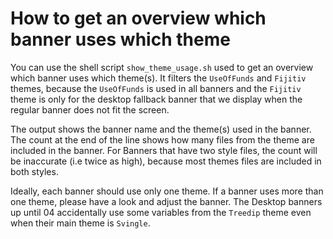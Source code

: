 # How to get an overview which banner uses which theme

You can use the shell script `show_theme_usage.sh` used to get an overview which banner uses which theme(s). It filters the `UseOfFunds` and `Fijitiv` themes, because the `UseOfFunds` is used in all banners and the `Fijitiv` theme is only for the desktop fallback banner that we display when the regular banner does not fit the screen.

The output shows the banner name and the theme(s) used in the banner. The count at the end of the line shows how many files from the theme are included in the banner. For Banners that have two style files, the count will be inaccurate (i.e twice as high), because most themes files are included in both styles.

Ideally, each banner should use only one theme. If a banner uses more than one theme, please have a look and adjust the banner. The Desktop banners up until 04 accidentally use some variables from the `Treedip` theme even when their main theme is `Svingle`.
